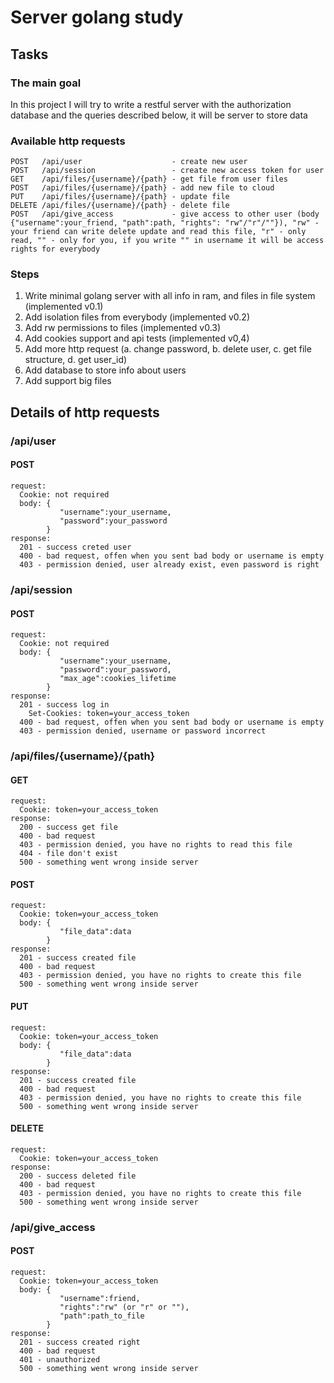 # Server golang study
## Tasks

### The main goal
In this project I will try to write a restful server with the authorization database and the queries described below, 
it will be server to store data

### Available http requests
    POST   /api/user                    - create new user
    POST   /api/session                 - create new access token for user
    GET    /api/files/{username}/{path} - get file from user files
    POST   /api/files/{username}/{path} - add new file to cloud
    PUT    /api/files/{username}/{path} - update file
    DELETE /api/files/{username}/{path} - delete file
    POST   /api/give_access             - give access to other user (body {"username":your_friend, "path":path, "rights": "rw"/"r"/""}), "rw" - your friend can write delete update and read this file, "r" - only read, "" - only for you, if you write "" in username it will be access rights for everybody
### Steps
1. Write minimal golang server with all info in ram, and files in file system (implemented v0.1)
2. Add isolation files from everybody (implemented v0.2)
3. Add rw permissions to files (implemented v0.3)
4. Add cookies support and api tests (implemented v0,4)
5. Add more http request (a. change password, b. delete user, c. get file structure, d. get user_id)
6. Add database to store info about users
7. Add support big files

## Details of http requests
### /api/user
#### POST
    request:
      Cookie: not required
      body: {
               "username":your_username, 
               "password":your_password
            }
    response:
      201 - success creted user
      400 - bad request, offen when you sent bad body or username is empty
      403 - permission denied, user already exist, even password is right
### /api/session
#### POST
    request:
      Cookie: not required
      body: {
               "username":your_username, 
               "password":your_password,
               "max_age":cookies_lifetime
            }
    response:
      201 - success log in
        Set-Cookies: token=your_access_token
      400 - bad request, offen when you sent bad body or username is empty
      403 - permission denied, username or password incorrect
### /api/files/{username}/{path}
#### GET
    request:
      Cookie: token=your_access_token
    response:
      200 - success get file
      400 - bad request
      403 - permission denied, you have no rights to read this file
      404 - file don't exist
      500 - something went wrong inside server
#### POST
    request:
      Cookie: token=your_access_token
      body: {
               "file_data":data
            }
    response:
      201 - success created file
      400 - bad request
      403 - permission denied, you have no rights to create this file
      500 - something went wrong inside server
#### PUT
    request:
      Cookie: token=your_access_token
      body: {
               "file_data":data
            }
    response:
      201 - success created file
      400 - bad request
      403 - permission denied, you have no rights to create this file
      500 - something went wrong inside server
#### DELETE
    request:
      Cookie: token=your_access_token
    response:
      200 - success deleted file
      400 - bad request
      403 - permission denied, you have no rights to create this file
      500 - something went wrong inside server
### /api/give_access 
#### POST
    request:
      Cookie: token=your_access_token
      body: {
               "username":friend,
               "rights":"rw" (or "r" or ""),
               "path":path_to_file
            }
    response:
      201 - success created right
      400 - bad request
      401 - unauthorized
      500 - something went wrong inside server

